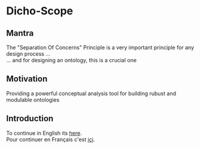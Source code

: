 Dicho-Scope
==

Mantra 
-
The "Separation Of Concerns" Principle is a very important principle for any design process ...   
... and for designing an ontology, this is a crucial one

Motivation
-
Providing a powerful conceptual analysis tool for building rubust and modulable ontologies

Introduction
-
To continue in English its <a href="https://github.com/iPlumb3r/Dicho-Scope/blob/master/Introduction_EN.md">here</a>.  
Pour continuer en Français c'est <a href="https://github.com/iPlumb3r/Dicho-Scope/blob/master/Introduction_FR.md">ici</a>.
